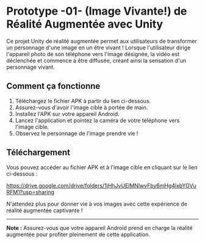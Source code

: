 # Prototype -01- (Image Vivante!) de Réalité Augmentée avec Unity

Ce projet Unity de réalité augmentée permet aux utilisateurs de transformer un personnage d'une image en un être vivant ! Lorsque l'utilisateur dirige l'appareil photo de son téléphone vers l'image désignée, la vidéo est déclenchée et commence à être diffusée, créant ainsi la sensation d'un personnage vivant.

## Comment ça fonctionne

1. Téléchargez le fichier APK à partir du lien ci-dessous.
2. Assurez-vous d'avoir l'image cible à portée de main.
3. Installez l'APK sur votre appareil Android.
4. Lancez l'application et pointez la caméra de votre téléphone vers l'image cible.
5. Observez le personnage de l'image prendre vie !

## Téléchargement

Vous pouvez accéder au fichier APK et à l'image cible en cliquant sur le lien ci-dessous :

https://drive.google.com/drive/folders/1jHhJvUElMNlwvFby6mHg4ixbYGVuRFM1?usp=sharing

N'attendez plus pour donner vie à vos images avec cette expérience de réalité augmentée captivante !

---

**Note :** Assurez-vous que votre appareil Android prend en charge la réalité augmentée pour profiter pleinement de cette application.

